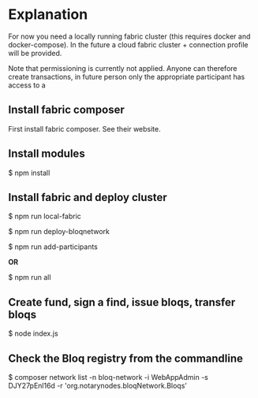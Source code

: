 # Explanation

For now you need a locally running fabric cluster (this requires docker and docker-compose).
In the future a cloud fabric cluster + connection profile will be provided.

Note that permissioning is currently not applied.
Anyone can therefore create transactions, in future person only the appropriate
participant has access to a

## Install fabric composer

First install fabric composer. See their website.

## Install modules

$ npm install

## Install fabric and deploy cluster

$ npm run local-fabric

$ npm run deploy-bloqnetwork

$ npm run add-participants

**OR**

$ npm run all

## Create fund, sign a find, issue bloqs, transfer bloqs

$ node index.js

## Check the Bloq registry from the commandline

$ composer network list -n bloq-network -i WebAppAdmin -s DJY27pEnl16d -r 'org.notarynodes.bloqNetwork.Bloqs'
